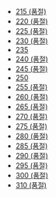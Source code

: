 *   [215 (품절)](javascript:void(0))
*   [220 (품절)](javascript:void(0))
*   [225 (품절)](javascript:void(0))
*   [230 (품절)](javascript:void(0))
*   [235](javascript:void(0))
*   [240 (품절)](javascript:void(0))
*   [245 (품절)](javascript:void(0))
*   [250](javascript:void(0))
*   [255 (품절)](javascript:void(0))
*   [260 (품절)](javascript:void(0))
*   [265 (품절)](javascript:void(0))
*   [270 (품절)](javascript:void(0))
*   [275 (품절)](javascript:void(0))
*   [280 (품절)](javascript:void(0))
*   [285 (품절)](javascript:void(0))
*   [290 (품절)](javascript:void(0))
*   [295 (품절)](javascript:void(0))
*   [300 (품절)](javascript:void(0))
*   [310 (품절)](javascript:void(0))
